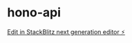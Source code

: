 # hono-api

[Edit in StackBlitz next generation editor ⚡️](https://stackblitz.com/~/github.com/websRai/hono-api)
